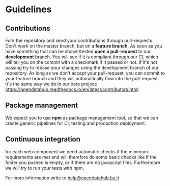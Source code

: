 # Guidelines

## Contributions
Fork the repository  and send your contributions through pull-requests. Don't work on the master branch, but on a **feature branch**. As soon as you have something that can be shown/tested **open a pull-request** to our **development** branch. You will see if it is compliant through our CI, which will tell you on the commit with a checkmark if it passed or not. If it's not passing try to rebase your changes using the development branch of our repository. As long as we don't accept your pull-request, you can commit to your feature branch and they will automatically flow into the pull-request.
It's the same way we do in our core project: https://opendatahub.readthedocs.io/en/latest/contributors.html

## Package management
We expect you to use **npm** as package management tool, so that we can create generic pipelines for CI, testing and production deployment.

## Continuous integration
for each web component we need automatic checks if the minimum requirements are met and will therefore do some basic checks like if the folder you pushed is empty, or if there are no javascript files. Furthermore we will try to run your tests with npm.

For more information write to help@opendatahub.bz.it
